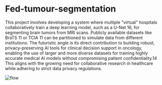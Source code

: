 # Fed-tumour-segmentation

This project involves developing a system where multiple "virtual" hospitals collaboratively train a deep learning model, such as a U-Net 16, for segmenting brain tumors from MRI scans. Publicly available datasets like BraTS 11 or TCIA 11 can be partitioned to simulate data from different institutions. The futuristic angle is its direct contribution to building robust, privacy-preserving AI tools for clinical decision support in oncology, enabling the use of larger and more diverse datasets for training highly accurate medical AI models without compromising patient confidentiality.14 This aligns with the growing need for collaborative research in healthcare while adhering to strict data privacy regulations.


![flow](https://github.com/user-attachments/assets/0094cace-3d06-4474-9767-874bd276b17c)
